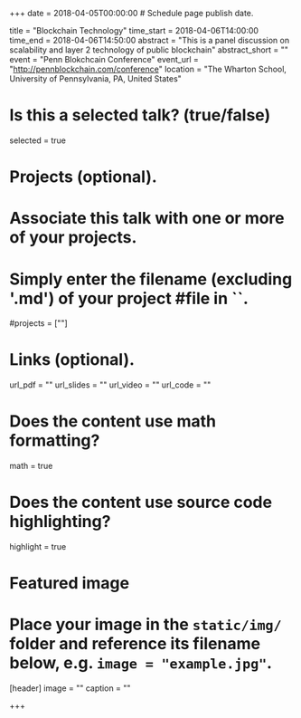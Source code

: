 +++
date = 2018-04-05T00:00:00  # Schedule page publish date.

title = "Blockchain Technology"
time_start = 2018-04-06T14:00:00
time_end = 2018-04-06T14:50:00
abstract = "This is a panel discussion on scalability and layer 2 technology of public blockchain"
abstract_short = ""
event = "Penn Blokchcain Conference"
event_url = "http://pennblockchain.com/conference"
location = "The Wharton School, University of Pennsylvania, PA, United States"

# Is this a selected talk? (true/false)
selected = true

# Projects (optional).
#   Associate this talk with one or more of your projects.
#   Simply enter the filename (excluding '.md') of your project #file in ``.
#projects = [""]

# Links (optional).
url_pdf = ""
url_slides = ""
url_video = ""
url_code = ""

# Does the content use math formatting?
math = true

# Does the content use source code highlighting?
highlight = true

# Featured image
# Place your image in the `static/img/` folder and reference its filename below, e.g. `image = "example.jpg"`.
[header]
image = ""
caption = ""

+++
